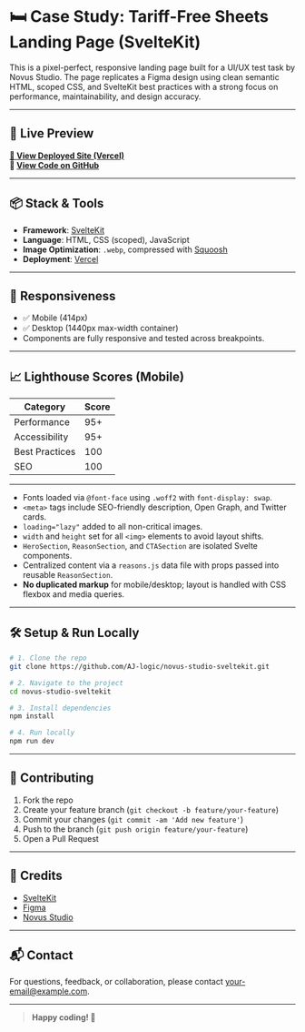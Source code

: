 # 🛏️ Case Study: Tariff-Free Sheets Landing Page (SvelteKit)

This is a pixel-perfect, responsive landing page built for a UI/UX test task by Novus Studio. The page replicates a Figma design using clean semantic HTML, scoped CSS, and SvelteKit best practices with a strong focus on performance, maintainability, and design accuracy.

---

## 🚀 Live Preview

**[🔗 View Deployed Site (Vercel)](https://novus-studio-sveltekit.vercel.app)**  
**📂 [View Code on GitHub](https://github.com/AJ-logic/novus-studio-sveltekit)**

---

## 📦 Stack & Tools

- **Framework**: [SvelteKit](https://kit.svelte.dev/)
- **Language**: HTML, CSS (scoped), JavaScript
- **Image Optimization**: `.webp`, compressed with [Squoosh](https://squoosh.app)
- **Deployment**: [Vercel](https://vercel.com/)

---

## 📱 Responsiveness

- ✅ Mobile (414px)
- ✅ Desktop (1440px max-width container)
- Components are fully responsive and tested across breakpoints.

---

## 📈 Lighthouse Scores (Mobile)

| Category       | Score |
| -------------- | ----- |
| Performance    | 95+   |
| Accessibility  | 95+   |
| Best Practices | 100   |
| SEO            | 100   |

---

- Fonts loaded via `@font-face` using `.woff2` with `font-display: swap`.
- `<meta>` tags include SEO-friendly description, Open Graph, and Twitter cards.
- `loading="lazy"` added to all non-critical images.
- `width` and `height` set for all `<img>` elements to avoid layout shifts.
- `HeroSection`, `ReasonSection`, and `CTASection` are isolated Svelte components.
- Centralized content via a `reasons.js` data file with props passed into reusable `ReasonSection`.
- **No duplicated markup** for mobile/desktop; layout is handled with CSS flexbox and media queries.

---

## 🛠 Setup & Run Locally

```bash
# 1. Clone the repo
git clone https://github.com/AJ-logic/novus-studio-sveltekit.git

# 2. Navigate to the project
cd novus-studio-sveltekit

# 3. Install dependencies
npm install

# 4. Run locally
npm run dev
```

---

## 🤝 Contributing

1. Fork the repo
2. Create your feature branch (`git checkout -b feature/your-feature`)
3. Commit your changes (`git commit -am 'Add new feature'`)
4. Push to the branch (`git push origin feature/your-feature`)
5. Open a Pull Request

---

## 🙏 Credits

- [SvelteKit](https://kit.svelte.dev/)
- [Figma](https://figma.com/)
- [Novus Studio](https://novus.studio/)

---

## 📬 Contact

For questions, feedback, or collaboration, please contact [your-email@example.com](mailto:your-email@example.com).

---

> **Happy coding! 🚀**
